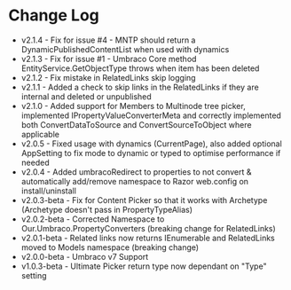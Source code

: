 # Change Log #

- v2.1.4 - Fix for issue #4 - MNTP should return a DynamicPublishedContentList when used with dynamics
- v2.1.3 - Fix for issue #1 - Umbraco Core method EntityService.GetObjectType throws when item has been deleted
- v2.1.2 - Fix mistake in RelatedLinks skip logging
- v2.1.1 - Added a check to skip links in the RelatedLinks if they are internal and deleted or unpublished
- v2.1.0 - Added support for Members to Multinode tree picker, implemented IPropertyValueConverterMeta and correctly implemented both ConvertDataToSource and ConvertSourceToObject where applicable
- v2.0.5 - Fixed usage with dynamics (CurrentPage), also added optional AppSetting to fix mode to dynamic or typed to optimise performance if needed
- v2.0.4 - Added umbracoRedirect to properties to not convert & automatically add/remove namespace to Razor web.config on install/uninstall
- v2.0.3-beta - Fix for Content Picker so that it works with Archetype (Archetype doesn't pass in PropertyTypeAlias)
- v2.0.2-beta - Corrected Namespace to Our.Umbraco.PropertyConverters (breaking change for RelatedLinks)
- v2.0.1-beta - Related links now returns IEnumerable and RelatedLinks moved to Models namespace (breaking change)
- v2.0.0-beta - Umbraco v7 Support
- v1.0.3-beta - Ultimate Picker return type now dependant on "Type" setting